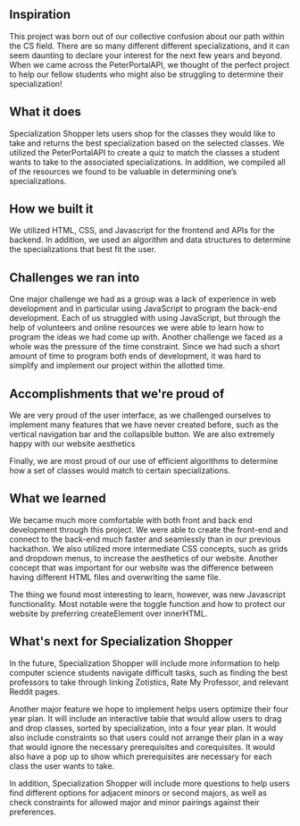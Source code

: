 ## Inspiration
This project was born out of our collective confusion about our path within the CS field. There are so many different different specializations, and it can seem daunting to declare your interest for the next few years and beyond. When we came across the PeterPortalAPI, we thought of the perfect project to help our fellow students who might also be struggling to determine their specialization! 

## What it does
Specialization Shopper lets users shop for the classes they would like to take and returns the best specialization based on the selected classes. We utilized the PeterPortalAPI to create a quiz to match the classes a student wants to take to the associated specializations. In addition, we compiled all of the resources we found to be valuable in determining one’s specializations.

## How we built it
We utilized HTML, CSS, and Javascript for the frontend and APIs for the backend. In addition, we used an algorithm and data structures to determine the specializations that best fit the user.

## Challenges we ran into
One major challenge we had as a group was a lack of experience in web development and in particular using JavaScript to program the back-end development. Each of us struggled with using JavaScript, but through the help of volunteers and online resources we were able to learn how to program the ideas we had come up with. Another challenge we faced as a whole was the pressure of the time constraint. Since we had such a short amount of time to program both ends of development, it was hard to simplify and implement our project within the allotted time. 

## Accomplishments that we're proud of
We are very proud of the user interface, as we challenged ourselves to implement many features that we have never created before, such as the vertical navigation bar and the collapsible button. We are also extremely happy with our website aesthetics

Finally, we are most proud of our use of efficient algorithms to determine how a set of classes would match to certain specializations. 

## What we learned
We became much more comfortable with both front and back end development through this project. We were able to create the front-end and connect to the back-end much faster and seamlessly than in our previous hackathon. We also utilized more intermediate CSS concepts, such as grids and dropdown menus, to increase the aesthetics of our website. Another concept that was important for our website was the difference between having different HTML files and overwriting the same file. 

The thing we found most interesting to learn, however, was new Javascript functionality. Most notable were the toggle function and how to protect our website by preferring createElement over innerHTML.

## What's next for Specialization Shopper
In the future, Specialization Shopper will include more information to help computer science students navigate difficult tasks, such as finding the best professors to take through linking Zotistics, Rate My Professor, and relevant Reddit pages.

Another major feature we hope to implement helps users optimize their four year plan. It will include an interactive table that would allow users to drag and drop classes, sorted by specialization, into a four year plan. It would also include constraints so that users could not arrange their plan in a way that would ignore the necessary prerequisites and corequisites. It would also have a pop up to show which prerequisites are necessary for each class the user wants to take. 

In addition, Specialization Shopper will include more questions to help users find different options for adjacent minors or second majors, as well as check constraints for allowed major and minor pairings against their preferences. 